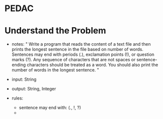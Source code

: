 # PEDAC

# Understand the Problem

- notes: " Write a program that reads the content of a text file and then prints the longest sentence in the file based on number of words. Sentences may end with periods (.), exclamation points (!), or question marks (?). Any sequence of characters that are not spaces or sentence-ending characters should be treated as a word. You should also print the number of words in the longest sentence. "

- input: String
- output: String, Integer


- rules:

  - sentence may end with: (., !, ?)
  - 